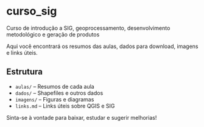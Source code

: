 # curso_sig
Curso de introdução a SIG, geoprocessamento, desenvolvimento metodológico e geração de produtos


Aqui você encontrará os resumos das aulas, dados para download, imagens e links úteis.

## Estrutura
- `aulas/` – Resumos de cada aula
- `dados/` – Shapefiles e outros dados
- `imagens/` – Figuras e diagramas
- `links.md` – Links úteis sobre QGIS e SIG

Sinta-se à vontade para baixar, estudar e sugerir melhorias!

